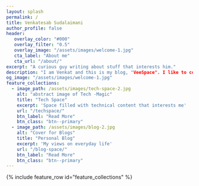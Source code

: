 ```yaml
---
layout: splash
permalink: /
title: Venkatesab Sudalaimani
author_profile: false
header:
   overlay_color: "#000"
   overlay_filter: "0.5"
   overlay_image: "/assets/images/welcome-1.jpg"
   cta_label: "About me"
   cta_url: "/about/"
excerpt: "A curious guy writing about stuff that interests him."
description: "I am Venkat and this is my blog, "VeeSpace". I like to code. I am a Python and C++ programmer with a special interest on Artificial Intelligence and Data Science. I just completed my Masters and I intend to pursue a research oriented work (maybe a PhD?) on applied AI."
og_image: "/assets/images/welcome-1.jpg"
feature_collections:
  - image_path: /assets/images/tech-space-2.jpg
    alt: "abstract image of Tech -Magic"
    title: "Tech Space"
    excerpt: 'Space filled with technical content that interests me'
    url: "/techspace/"
    btn_label: "Read More"
    btn_class: "btn--primary"
  - image_path: /assets/images/blog-2.jpg
    alt: "Cover for Blogs"
    title: "Personal Blog"
    excerpt: 'My views on everyday life'
    url: "/blog-space/"
    btn_label: "Read More"
    btn_class: "btn--primary"
---
```


{% include feature_row id="feature_collections" %}
